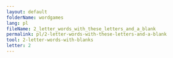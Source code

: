 ```yaml
---
layout: default
folderName: wordgames
lang: pl
fileName: 2_letter_words_with_these_letters_and_a_blank
permalink: pl/2-letter-words-with-these-letters-and-a-blank
tool: 2-letter-words-with-blanks
letter: 2
---
```

